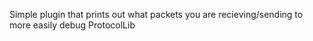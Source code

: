 Simple plugin that prints out what packets you are recieving/sending to more easily debug ProtocolLib
